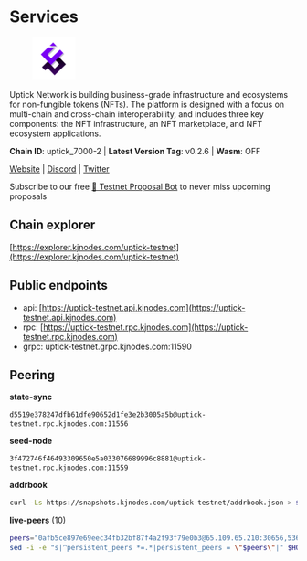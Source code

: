# Services

<figure><img src="https://raw.githubusercontent.com/kj89/cosmos-images/main/logos/uptick.png" alt=""><figcaption></figcaption></figure>

Uptick Network is building business-grade infrastructure and  ecosystems for non-fungible tokens (NFTs). The platform is  designed with a focus on multi-chain and cross-chain interoperability,  and includes three key components: the NFT infrastructure, an NFT  marketplace, and NFT ecosystem applications.

**Chain ID**: uptick_7000-2 | **Latest Version Tag**: v0.2.6 | **Wasm**: OFF

[Website](https://uptick.network) | [Discord](https://discord.gg/UzeHS7fu5H) | [Twitter](https://twitter.com/uptickproject)



Subscribe to our free [🤖 Testnet Proposal Bot](https://t.me/kjnodes_testnet_proposal_bot) to never miss upcoming proposals


## Chain explorer
[https://explorer.kjnodes.com/uptick-testnet](https://explorer.kjnodes.com/uptick-testnet)

## Public endpoints

* api: [https://uptick-testnet.api.kjnodes.com](https://uptick-testnet.api.kjnodes.com)
* rpc: [https://uptick-testnet.rpc.kjnodes.com](https://uptick-testnet.rpc.kjnodes.com)
* grpc: uptick-testnet.grpc.kjnodes.com:11590

## Peering

**state-sync**

```text
d5519e378247dfb61dfe90652d1fe3e2b3005a5b@uptick-testnet.rpc.kjnodes.com:11556
```

**seed-node**

```text
3f472746f46493309650e5a033076689996c8881@uptick-testnet.rpc.kjnodes.com:11559
```

**addrbook**
```bash
curl -Ls https://snapshots.kjnodes.com/uptick-testnet/addrbook.json > $HOME/.uptickd/config/addrbook.json
```

**live-peers** (10)
```bash
peers="0afb5ce897e69eec34fb32bf87f4a2f93f79e0b3@65.109.65.210:30656,5368bc0c12a7bfd9d69ba192b06f2be97d28e7ef@185.239.209.56:31656,af5262526a0800a29a0a7194e1488a9fa62d0005@195.3.223.208:26656,86f50af23369997882ca3988eabeba998b4f07cc@65.109.92.79:10656,9b7b2fb9d1416f9feadf5a58b29de0bc150d974d@65.109.89.5:30656,2298edffe9306e4d9370233c1d29dab567829095@144.91.78.28:26656,d8777278648d8fc93800692a8b96a7f104df4f9a@194.163.135.127:26656,a818920590d15226a206ec4c73b1c5c20c56a435@65.21.134.202:26666,d6aad702ecfed6c5e76e2f25dea6b921c3cd7857@154.12.242.252:31656,d5519e378247dfb61dfe90652d1fe3e2b3005a5b@65.109.68.190:11556"
sed -i -e "s|^persistent_peers *=.*|persistent_peers = \"$peers\"|" $HOME/.uptickd/config/config.toml
```
